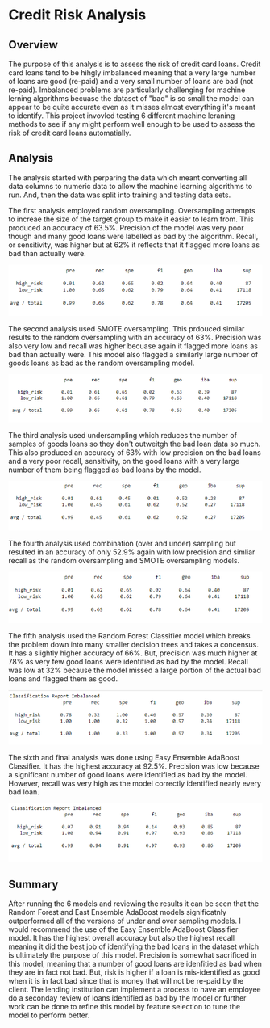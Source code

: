 # Credit Risk Analysis

## Overview

The purpose of this analysis is to assess the risk of credit card loans.  Credit card loans tend to be hihgly imbalanced meaning that a very large number of loans are good (re-paid) and a very small number of loans are bad (not re-paid).  Imbalanced problems are particularly challenging for machine lerning algorithms becuase the dataset of "bad" is so small the model can appear to be quite accurate even as it misses almost everything it's meant to identify.  This project invovled testing 6 different machine leraning methods to see if any might perform well enough to be used to assess the risk of credit card loans automatially.  

## Analysis

The analysis started with perparing the data which meant converting all data columns to numeric data to allow the machine learning algorithms to run.  And, then the data was split into training and testing data sets.  

The first analysis employed random oversampling.  Oversampling attempts to increae the size of the target group to make it easier to learn from.  This produced an accuracy of 63.5%.  Precision of the model was very poor though and many good loans were labelled as bad by the algorithm.  Recall, or sensitivity, was higher but at 62% it reflects that it flagged more loans as bad than actually were.   

![Random Oversampling Classification Report](https://github.com/hal1277/credit_risk_analysis/blob/fa2a6c41097b21bf701409cc354adc9d04c22657/Images/random_oversampling.png)

The second analysis used SMOTE oversampling.  This prdouced similar results to the random oversampling with an accuracy of 63%.  Precision was also very low and recall was higher becuase again it flagged more loans as bad than actually were.  This model also flagged a similarly large number of goods loans as bad as the random oversampling model.  

![SMOTE Oversampling Classification Report](https://github.com/hal1277/credit_risk_analysis/blob/fa2a6c41097b21bf701409cc354adc9d04c22657/Images/SMOTE_oversampling.png)

The third analysis used undersampling which reduces the number of samples of goods loans so they don't outweitgh the bad loan data so much.  This also produced an accuracy of 63% with low precision on the bad loans and a very poor recall, sensitivity, on the good loans with a very large number of them being flagged as bad loans by the model.  

![Undersampling Classification Report](https://github.com/hal1277/credit_risk_analysis/blob/fa2a6c41097b21bf701409cc354adc9d04c22657/Images/undersampling.png)

The fourth analysis used combination (over and under) sampling but resulted in an accuracy of only 52.9% again with low precision and simliar recall as the random oversampling and SMOTE oversampling models.  

![Combination Sampling Classification Report](https://github.com/hal1277/credit_risk_analysis/blob/fa2a6c41097b21bf701409cc354adc9d04c22657/Images/combination_sampling.png)

The fifth analysis used the Random Forest Classifier model which breaks the problem down into many smaller decision trees and takes a concensus.  It has a slightly higher accuracy of 66%.  But, precision was much higher at 78% as very few good loans were identified as bad by the model.  Recall was low at 32% because the model missed a large portion of the actual bad loans and flagged them as good.   

![Random Forest Classification Report](https://github.com/hal1277/credit_risk_analysis/blob/fa2a6c41097b21bf701409cc354adc9d04c22657/Images/random_forest_classifier.png)

The sixth and final analysis was done using Easy Ensemble AdaBoost Classifier.  It has the highest accuracy at 92.5%.  Precision was low because a significant number of good loans were identified as bad by the model.  However, recall was very high as the model correctly identified nearly every bad loan.  

![Easy Ensemble AdaBoost Classification Report](https://github.com/hal1277/credit_risk_analysis/blob/fa2a6c41097b21bf701409cc354adc9d04c22657/Images/easy_ensembe_adaboost_classifier.png)

## Summary

After running the 6 models and reviewing the results it can be seen that the Random Forest and East Ensemble AdaBoost models significatnly outperformed all of the versions of under and over sampling models.  I would recommend the use of the Easy Ensemble AdaBoost Classifier model.  It has the highest overall accuracy but also the highest recall meaning it did the best job of identifying the bad loans in the dataset which is ultimately the purpose of this model.  Precision is somewhat sacrificed in this model, meaning that a number of good loans are idenfitied as bad when they are in fact not bad.  But, risk is higher if a loan is mis-identified as good when it is in fact bad since that is money that will not be re-paid by the client.  The lending institution can implement a process to have an employee do a seconday review of loans identified as bad by the model or further work can be done to refine this model by feature selection to tune the model to perform better.  